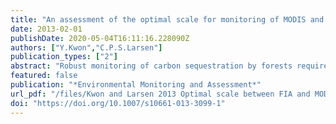 ```yaml
---
title: "An assessment of the optimal scale for monitoring of MODIS and FIA NPP across the eastern USA"
date: 2013-02-01
publishDate: 2020-05-04T16:11:16.228090Z
authors: ["Y.Kwon","C.P.S.Larsen"]
publication_types: ["2"]
abstract: "Robust monitoring of carbon sequestration by forests requires the use of multiple data sources analyzed at a common scale. To that end, model-based Moderate Resolution Imaging Spectroradiometer (MODIS) and field-based Forest Inventory and Analysis (FIA) data of net primary productivity (NPP) were compared at increasing levels of spatial aggregation across the eastern USA. A total of 52,167 FIA plots and colocated MODIS forest cover NPP pixels were analyzed using a hexagonal tiling system. A protocol was developed to assess the optimal scale as an optimal size of landscape patches at which to map spatially explicit estimates of MODIS and FIA NPP. The optimal mapping resolution (hereafter referred to as optimal scale) is determined using spatially scaled z-statistics as the tradeoff between increased spatial agreement as measured by Pearson’s correlation coefficient and decreased details of coverage as measured by the number of hexagons. Spatial sensitivity was also assessed using land cover assessment and forest homogeneity using spatially scaled z-statistics. Pearson correlations indicate that MODIS and FIA NPP are most highly correlated when using large hexagons, while z-statistics indicate an optimal scale at an intermediate hexagon size of 390 km2. This optimal scale had more spatial detail than was obtained for larger hexagons and greater spatial agreement than was obtained for smaller hexagons. The z-statistics for land cover assessment and forest homogeneity also indicated an optimal scale of 390 km2."
featured: false
publication: "*Environmental Monitoring and Assessment*"
url_pdf: "/files/Kwon and Larsen 2013 Optimal scale between FIA and MODIS_EMA2013.pdf"
doi: "https://doi.org/10.1007/s10661-013-3099-1"
---
```

